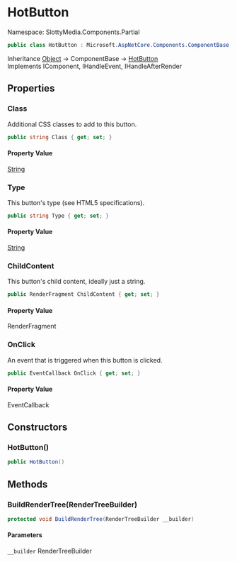 # HotButton

Namespace: SlottyMedia.Components.Partial

```csharp
public class HotButton : Microsoft.AspNetCore.Components.ComponentBase, Microsoft.AspNetCore.Components.IComponent, Microsoft.AspNetCore.Components.IHandleEvent, Microsoft.AspNetCore.Components.IHandleAfterRender
```

Inheritance [Object](https://docs.microsoft.com/en-us/dotnet/api/system.object) → ComponentBase → [HotButton](./slottymedia.components.partial.hotbutton.md)<br>
Implements IComponent, IHandleEvent, IHandleAfterRender

## Properties

### **Class**

Additional CSS classes to add to this button.

```csharp
public string Class { get; set; }
```

#### Property Value

[String](https://docs.microsoft.com/en-us/dotnet/api/system.string)<br>

### **Type**

This button's type (see HTML5 specifications).

```csharp
public string Type { get; set; }
```

#### Property Value

[String](https://docs.microsoft.com/en-us/dotnet/api/system.string)<br>

### **ChildContent**

This button's child content, ideally just a string.

```csharp
public RenderFragment ChildContent { get; set; }
```

#### Property Value

RenderFragment<br>

### **OnClick**

An event that is triggered when this button is clicked.

```csharp
public EventCallback OnClick { get; set; }
```

#### Property Value

EventCallback<br>

## Constructors

### **HotButton()**

```csharp
public HotButton()
```

## Methods

### **BuildRenderTree(RenderTreeBuilder)**

```csharp
protected void BuildRenderTree(RenderTreeBuilder __builder)
```

#### Parameters

`__builder` RenderTreeBuilder<br>
